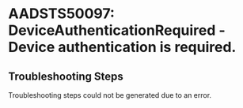 
# AADSTS50097: DeviceAuthenticationRequired - Device authentication is required.


## Troubleshooting Steps
Troubleshooting steps could not be generated due to an error.